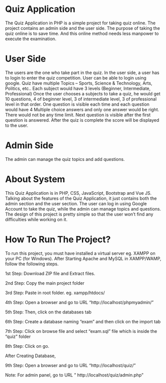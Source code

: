 # Quiz Application
The Quiz Application in PHP is a simple project for taking quiz online. The project contains an admin side and the user side. The purpose of taking the quiz online is to save time. And this online method needs less manpower to execute the examination. 
# User Side
The users are the one who take part in the quiz. In the user side, a user has to login to enter the quiz competition. User can be able to login using google.
Quiz have multiple Topics – Sports, Science & Technology, Arts, Politics, etc..
Each subject would have 3 levels (Beginner, Intermediate, Professional)
Once the user chooses a subjects to take a quiz, he would get 10 questions, 4 of beginner level, 3 of intermediate level, 3 of professional level in that order.
One question is visible each time and each question would have 4 Multiple choice answers and only one answer would be right. There would not be any time limit. Next question is visible after the first question is answered.
After the quiz is complete the score will be displayed to the user.
# Admin Side
The admin can manage the quiz topics and add questions.
# About System
This Quiz Application is in PHP, CSS, JavaScript, Bootstrap and Vue JS. Talking about the features of the Quiz Application, it just contains both the admin section and the user section. The user can log in using Google Account to take the quiz, while the admin can manage topics and questions. The design of this project is pretty simple so that the user won’t find any difficulties while working on it.
# How To Run The Project?
To run this project, you must have installed a virtual server eg. XAMPP on your PC (for Windows).
After Starting Apache and MySQL in XAMPP/WAMP, follow the following steps.

1st Step: Download ZIP file and Extract files.

2nd Step: Copy the main project folder

3rd Step: Paste in root folder. eg. xampp/htdocs/

4th Step: Open a browser and go to URL “http://localhost/phpmyadmin/”

5th Step: Then, click on the databases tab

6th Step: Create a database naming “exam” and then click on the import tab

7th Step: Click on browse file and select “exam.sql” file which is inside the “quiz” folder

8th Step: Click on go.

After Creating Database,

9th Step: Open a browser and go to URL “http://localhost/quiz/”

Note: For admin panel, go to URL ” http://localhost/quiz/admin.php”
